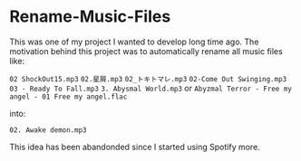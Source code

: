 # Rename-Music-Files

This was one of my project I wanted to develop long time ago. The motivation behind this project was to automatically rename all music files like:

`02 ShockOut15.mp3`
`02.星屑.mp3`
`02_トキトマレ.mp3`
`02-Come Out Swinging.mp3`
`03 - Ready To Fall.mp3`
`3. Abysmal World.mp3`
or `Abyzmal Terror - Free my angel - 01 Free my angel.flac`

into:

`02. Awake demon.mp3`

This idea has been abandonded since I started using Spotify more.
